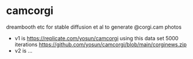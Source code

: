 # camcorgi
dreambooth etc for stable diffusion et al to generate @corgi.cam photos

- v1 is https://replicate.com/yosun/camcorgi using this data set 5000 iterations https://github.com/yosun/camcorgi/blob/main/corginews.zip
- v2 is ... 
